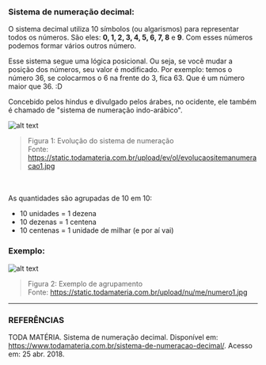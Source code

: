 ### Sistema de numeração decimal:

O sistema decimal utiliza 10 símbolos (ou algarismos) para representar todos os números. São eles: **0, 1, 2, 3, 4, 5, 6, 7, 8** e **9**. Com esses números podemos formar vários outros número.

Esse sistema segue uma lógica posicional. Ou seja, se você mudar a posição dos números, seu valor é modificado. Por exemplo: temos o número 36, se colocarmos o 6 na frente do 3, fica 63. Que é um número maior que 36. :D

Concebido pelos hindus e divulgado pelos árabes, no ocidente, ele também é chamado de "sistema de numeração indo-arábico".

![alt text](https://static.todamateria.com.br/upload/ev/ol/evolucaositemanumeracao1.jpg "Evolução do sistema de numeração")

> Figura 1: Evolução do sistema de numeração <br>
> Fonte: https://static.todamateria.com.br/upload/ev/ol/evolucaositemanumeracao1.jpg

<br><br>
As quantidades são agrupadas de 10 em 10:

* 10 unidades = 1 dezena
* 10 dezenas = 1 centena
* 10 centenas = 1 unidade de milhar (e por aí vai)

### Exemplo:

![alt text](https://static.todamateria.com.br/upload/nu/me/numero1.jpg)

> Figura 2: Exemplo de agrupamento <br>
> Fonte: https://static.todamateria.com.br/upload/nu/me/numero1.jpg

___

### REFERÊNCIAS

TODA MATÉRIA. Sistema de numeração decimal. Disponível em: <https://www.todamateria.com.br/sistema-de-numeracao-decimal/>. Acesso em: 25 abr. 2018.

